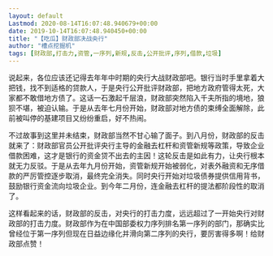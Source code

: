 ```yaml
---
layout: default
Lastmod: 2020-08-14T16:07:48.940679+00:00
date: 2019-10-14T16:07:48.940450+00:00
title: "【吃瓜】财政部决战央行"
author: "槽点挖掘机"
tags: [财政部,打击力,资管,一序列,新规,反击,公开批评,序列,借款,垃圾]
---
```


说起来，各位应该还记得去年年中时期的央行大战财政部吧。银行当时手里拿着大把钱，找不到适格的贷款人，于是央行公开批评财政部，把地方政府管得太死，大家都不敢借地方债了。这话一石激起千层浪，财政部突然陷入千夫所指的境地，狼狈不堪，被迫认输。于是从去年七月份开始，财政部对地方债的束缚全面解除，此前被叫停的基建项目又纷纷重启，好不热闹。

不过故事到这里并未结束，财政部当然不甘心输了面子。到八月份，财政部的反击就来了：财政部官员公开批评央行主导的金融去杠杆和资管新规等政策，导致企业借款困难，这才是银行的资金贷不出去的主因！这轮反击是如此有力，让央行根本就无力反驳。于是从去年九月份开始，资管新规开始被弱化，对表外融资和无序借款的严厉管控逐步取消，最终完全消失。同时央行开始对垃圾债券提供信用背书，鼓励银行资金流向垃圾企业。到今年二月份，连金融去杠杆的提法都阶段性的取消了。

这样看起来的话，财政部的反击，对央行的打击力度，远远超过了一开始央行对财政部的打击力度。财政部作为在中国部委权力序列排名第一序列的部门，那确实比曾经位于第一序列但现在日益边缘化并滑向第二序列的央行，要厉害得多啊！给财政部点赞！
